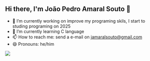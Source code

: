 ## Hi there, I'm João Pedro Amaral Souto 👋



- 🔭 I’m currently working on improve my programing skils, I start to studing programing on 2025
- 🌱 I’m currently learning C language
- 📫 How to reach me: send a e-mail on jamaralsouto@gmail.com
- 😄 Pronouns: he/him
<picture>
  <source
    srcset="https://github-readme-stats.vercel.app/api?username=JoaoPedroAmaralSouto&show_icons=true&theme=dark"
    media="(prefers-color-scheme: dark)"
  />
  <source
    srcset="https://github-readme-stats.vercel.app/api?username=JoaoPedroAmaralSouto&show_icons=true"
    media="(prefers-color-scheme: light), (prefers-color-scheme: no-preference)"
  />
  <img src="https://github-readme-stats.vercel.app/api?username=JoaoPedroAmaralSouto&show_icons=true" />
</picture>
